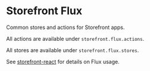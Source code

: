 # Storefront Flux

Common stores and actions for Storefront apps.

All actions are available under `storefront.flux.actions`.

All stores are available under `storefront.flux.stores`.

See [storefront-react](https://github.com/vtex-apps/storefront-react) for details on Flux usage.
